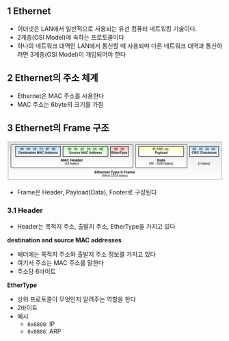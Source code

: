 ## 1 Ethernet

* 이더넷은 LAN에서 일반적으로 사용되는 유선 컴퓨터 네트워킹 기술이다.
* 2계층(OSI Model)에 속하는 프로토콜이다
* 하나의 네트워크 대역인 LAN에서 통신할 때 사용되며 다른 네트워크 대역과 통신하려면 3계층(OSI Model)이 개입되어야 한다



## 2 Ethernet의 주소 체계

* Ethernet은 MAC 주소를 사용한다
* MAC 주소는 6byte의 크기를 가짐



## 3 Ethernet의 Frame 구조

![image-20220616143952064](./images/1.png)

* Frame은 Header, Payload(Data), Footer로 구성된다



### 3.1 Header

* Header는 목적지 주소, 출발지 주소, EtherType을 가지고 있다



**destination and source MAC addresses**

* 헤더에는 목적지 주소와 출발지 주소 정보를 가지고 있다
* 여기서 주소는 MAC 주소를 말한다
* 주소당 6바이트



**EtherType**

* 상위 프로토콜이 무엇인지 알려주는 역할을 한다
* 2바이트
* 예시
  * `0x0800`:  IP
  * `0x0806`:  ARP